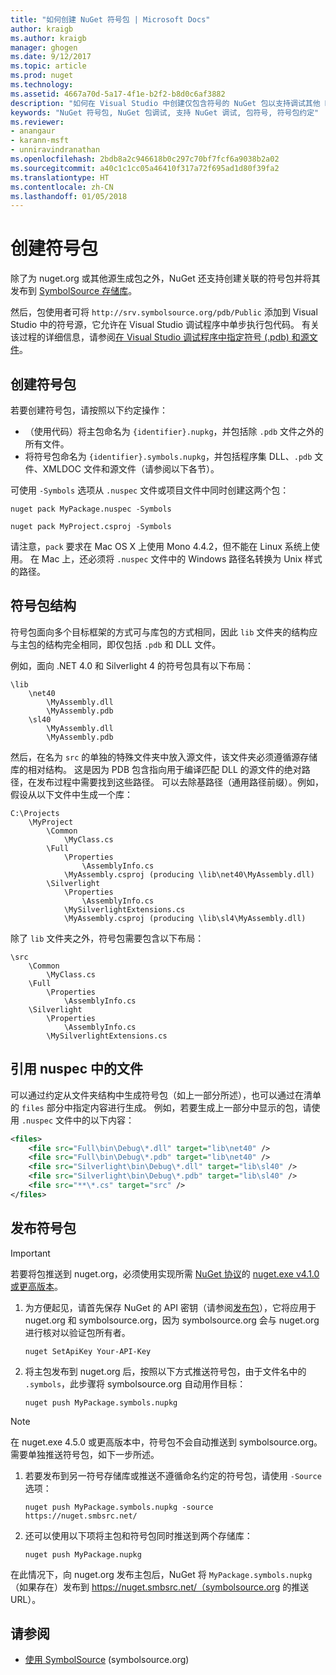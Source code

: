 ```yaml
---
title: "如何创建 NuGet 符号包 | Microsoft Docs"
author: kraigb
ms.author: kraigb
manager: ghogen
ms.date: 9/12/2017
ms.topic: article
ms.prod: nuget
ms.technology: 
ms.assetid: 4667a70d-5a17-4f1e-b2f2-b8d0c6af3882
description: "如何在 Visual Studio 中创建仅包含符号的 NuGet 包以支持调试其他 NuGet 包。"
keywords: "NuGet 符号包, NuGet 包调试, 支持 NuGet 调试, 包符号, 符号包约定"
ms.reviewer:
- anangaur
- karann-msft
- unniravindranathan
ms.openlocfilehash: 2bdb8a2c946618b0c297c70bf7fcf6a9038b2a02
ms.sourcegitcommit: a40c1c1cc05a46410f317a72f695ad1d80f39fa2
ms.translationtype: HT
ms.contentlocale: zh-CN
ms.lasthandoff: 01/05/2018
---
```

# <a name="creating-symbol-packages"></a>创建符号包

除了为 nuget.org 或其他源生成包之外，NuGet 还支持创建关联的符号包并将其发布到 [SymbolSource 存储库](http://www.symbolsource.org/Public)。

然后，包使用者可将 `http://srv.symbolsource.org/pdb/Public` 添加到 Visual Studio 中的符号源，它允许在 Visual Studio 调试程序中单步执行包代码。 有关该过程的详细信息，请参阅[在 Visual Studio 调试程序中指定符号 (.pdb) 和源文件](/visualstudio/debugger/specify-symbol-dot-pdb-and-source-files-in-the-visual-studio-debugger)。


## <a name="creating-a-symbol-package"></a>创建符号包

若要创建符号包，请按照以下约定操作：

- （使用代码）将主包命名为 `{identifier}.nupkg`，并包括除 `.pdb` 文件之外的所有文件。
- 将符号包命名为 `{identifier}.symbols.nupkg`，并包括程序集 DLL、`.pdb` 文件、XMLDOC 文件和源文件（请参阅以下各节）。

可使用 `-Symbols` 选项从 `.nuspec` 文件或项目文件中同时创建这两个包：

```
nuget pack MyPackage.nuspec -Symbols

nuget pack MyProject.csproj -Symbols
```

请注意，`pack` 要求在 Mac OS X 上使用 Mono 4.4.2，但不能在 Linux 系统上使用。 在 Mac 上，还必须将 `.nuspec` 文件中的 Windows 路径名转换为 Unix 样式的路径。

## <a name="symbol-package-structure"></a>符号包结构

符号包面向多个目标框架的方式可与库包的方式相同，因此 `lib` 文件夹的结构应与主包的结构完全相同，即仅包括 `.pdb` 和 DLL 文件。

例如，面向 .NET 4.0 和 Silverlight 4 的符号包具有以下布局：

    \lib
        \net40
            \MyAssembly.dll
            \MyAssembly.pdb
        \sl40
            \MyAssembly.dll
            \MyAssembly.pdb

然后，在名为 `src` 的单独的特殊文件夹中放入源文件，该文件夹必须遵循源存储库的相对结构。 这是因为 PDB 包含指向用于编译匹配 DLL 的源文件的绝对路径，在发布过程中需要找到这些路径。 可以去除基路径（通用路径前缀）。例如，假设从以下文件中生成一个库：

    C:\Projects
        \MyProject
            \Common
                \MyClass.cs
            \Full
                \Properties
                    \AssemblyInfo.cs
                \MyAssembly.csproj (producing \lib\net40\MyAssembly.dll)
            \Silverlight
                \Properties
                    \AssemblyInfo.cs
                \MySilverlightExtensions.cs
                \MyAssembly.csproj (producing \lib\sl4\MyAssembly.dll)

除了 `lib` 文件夹之外，符号包需要包含以下布局：

    \src
        \Common
            \MyClass.cs
        \Full
            \Properties
                \AssemblyInfo.cs
        \Silverlight
            \Properties
                \AssemblyInfo.cs
            \MySilverlightExtensions.cs

## <a name="referring-to-files-in-the-nuspec"></a>引用 nuspec 中的文件

可以通过约定从文件夹结构中生成符号包（如上一部分所述），也可以通过在清单的 `files` 部分中指定内容进行生成。 例如，若要生成上一部分中显示的包，请使用 `.nuspec` 文件中的以下内容：

```xml
<files>
    <file src="Full\bin\Debug\*.dll" target="lib\net40" />
    <file src="Full\bin\Debug\*.pdb" target="lib\net40" />
    <file src="Silverlight\bin\Debug\*.dll" target="lib\sl40" />
    <file src="Silverlight\bin\Debug\*.pdb" target="lib\sl40" />
    <file src="**\*.cs" target="src" />
</files>
```

## <a name="publishing-a-symbol-package"></a>发布符号包

> [!Important]
> 若要将包推送到 nuget.org，必须使用实现所需 [NuGet 协议](../api/nuget-protocols.md)的 [nuget.exe v4.1.0 或更高版本](https://www.nuget.org/downloads)。

1. 为方便起见，请首先保存 NuGet 的 API 密钥（请参阅[发布包](../create-packages/publish-a-package.md)），它将应用于 nuget.org 和 symbolsource.org，因为 symbolsource.org 会与 nuget.org 进行核对以验证包所有者。

    ```
    nuget SetApiKey Your-API-Key
    ```

1. 将主包发布到 nuget.org 后，按照以下方式推送符号包，由于文件名中的 `.symbols`，此步骤将 symbolsource.org 自动用作目标：

    ```
    nuget push MyPackage.symbols.nupkg
    ```
> [!Note]
> 在 nuget.exe 4.5.0 或更高版本中，符号包不会自动推送到 symbolsource.org。需要单独推送符号包，如下一步所述。

1. 若要发布到另一符号存储库或推送不遵循命名约定的符号包，请使用 `-Source` 选项：

    ```
    nuget push MyPackage.symbols.nupkg -source https://nuget.smbsrc.net/
    ```

1. 还可以使用以下项将主包和符号包同时推送到两个存储库：

    ```
    nuget push MyPackage.nupkg
    ```

在此情况下，向 nuget.org 发布主包后，NuGet 将 `MyPackage.symbols.nupkg`（如果存在）发布到 https://nuget.smbsrc.net/（symbolsource.org 的推送 URL）。

## <a name="see-also"></a>请参阅

 - <a href="https://www.symbolsource.org/Public/Wiki/Using" target="_blank">使用 SymbolSource</a> (symbolsource.org)
